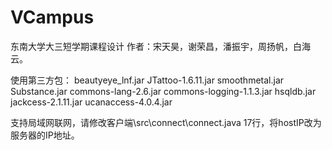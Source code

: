 # VCampus
东南大学大三短学期课程设计
作者：宋天昊，谢荣昌，潘振宇，周扬帆，白海云。

使用第三方包：
beautyeye_lnf.jar 
JTattoo-1.6.11.jar 
smoothmetal.jar 
Substance.jar
commons-lang-2.6.jar
commons-logging-1.1.3.jar
hsqldb.jar
jackcess-2.1.11.jar
ucanaccess-4.0.4.jar


支持局域网联网，请修改客户端\src\connect\connect.java 17行，将hostIP改为服务器的IP地址。
